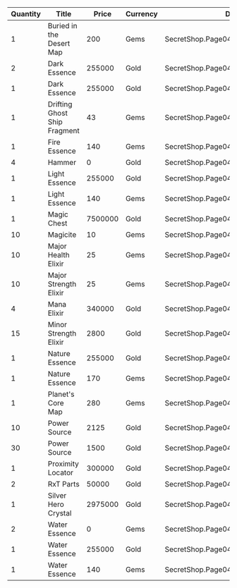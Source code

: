 | Quantity | Title | Price | Currency |  Dev Name |
| -------- | ----- | ----- | -------- |  -------- |
| 1 | Buried in the Desert Map | 200 | Gems | SecretShop.Page04.TreasureMap.35 |
| 2 | Dark Essence | 255000 | Gold | SecretShop.Page04.Reagent.66 |
| 1 | Dark Essence | 255000 | Gold | SecretShop.Page04.Reagent.73 |
| 1 | Drifting Ghost Ship Fragment | 43 | Gems | SecretShop.Page04.TreasureMap.36 |
| 1 | Fire Essence | 140 | Gems | SecretShop.Page04.UnderworldTrader.65 |
| 4 | Hammer | 0 | Gold | SecretShop.Page04.Free.41 |
| 1 | Light Essence | 255000 | Gold | SecretShop.Page04.Reagent.70 |
| 1 | Light Essence | 140 | Gems | SecretShop.Page04.UnderworldTrader.66 |
| 1 | Magic Chest | 7500000 | Gold | SecretShop.Page04.CharShard.22 |
| 10 | Magicite | 10 | Gems | SecretShop.Page04.Ore.06 |
| 10 | Major Health Elixir | 25 | Gems | SecretShop.Page04.Elixir.26 |
| 10 | Major Strength Elixir | 25 | Gems | SecretShop.Page04.Elixir.29 |
| 4 | Mana Elixir | 340000 | Gold | SecretShop.Page04.Elixir.23 |
| 15 | Minor Strength Elixir | 2800 | Gold | SecretShop.Page04.UnderworldTraderGold.15 |
| 1 | Nature Essence | 255000 | Gold | SecretShop.Page04.Shard.24 |
| 1 | Nature Essence | 170 | Gems | SecretShop.Page04.UnderworldTrader.71 |
| 1 | Planet's Core Map | 280 | Gems | SecretShop.Page04.UnderworldTrader.81 |
| 10 | Power Source | 2125 | Gold | SecretShop.Page04.Reagent.64 |
| 30 | Power Source | 1500 | Gold | SecretShop.Page04.UnderworldTraderGold.11 |
| 1 | Proximity Locator | 300000 | Gold | SecretShop.Page04.Misc.21 |
| 2 | RxT Parts | 50000 | Gold | SecretShop.Page04.Misc.29 |
| 1 | Silver Hero Crystal | 2975000 | Gold | SecretShop.Page04.UnderworldTrader.64 |
| 2 | Water Essence | 0 | Gems | SecretShop.Page04.Free.50 |
| 1 | Water Essence | 255000 | Gold | SecretShop.Page04.Shard.25 |
| 1 | Water Essence | 140 | Gems | SecretShop.Page04.UnderworldTrader.74 |
